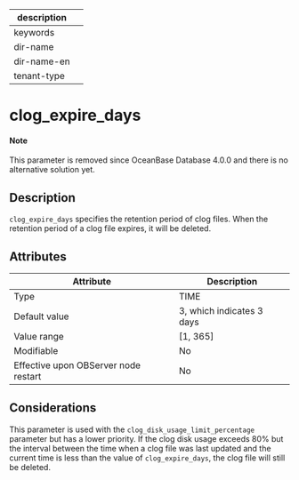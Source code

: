 |description||
|---|---|
|keywords||
|dir-name||
|dir-name-en||
|tenant-type||

# clog_expire_days

<main id="notice" type='explain'>
  <h4>Note</h4>
  <p>This parameter is removed since OceanBase Database 4.0.0 and there is no alternative solution yet.</p>
</main>

## Description

`clog_expire_days` specifies the retention period of clog files. When the retention period of a clog file expires, it will be deleted.

## Attributes

| **Attribute** | **Description** |
|------------------|------------|
| Type | TIME |
| Default value | 3, which indicates 3 days  |
| Value range | \[1, 365\] |
| Modifiable  | No |
| Effective upon OBServer node restart | No |

## Considerations

This parameter is used with the `clog_disk_usage_limit_percentage` parameter but has a lower priority. If the clog disk usage exceeds 80% but the interval between the time when a clog file was last updated and the current time is less than the value of `clog_expire_days`, the clog file will still be deleted.

